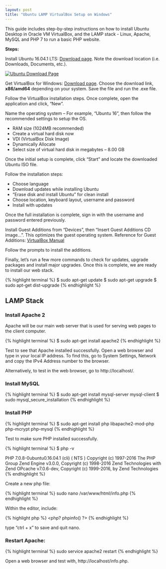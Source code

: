 ```yaml
---
layout: post
title: "Ubuntu LAMP VirtualBox Setup on Windows"
---
```


<p>This guide includes step-by-step instructions on how to install Ubuntu Desktop in Oracle VM VirtualBox, and the LAMP stack - Linux, Apache, MySQL and PHP 7 to run a basic PHP website.</p>

<p><b>Steps:</b></p>

<p>Install Ubuntu 16.04.1 LTS: <a href="https://www.ubuntu.com/download/desktop" target="_blank">Download page</a>. Note the download location (i.e. Downloads, Documents, etc.).</p>

<a href="https://www.ubuntu.com/download/desktop" target="_blank"><img src="{{ site.url }}/img/ubnutu-download-page.png" alt="Ubuntu Download Page"></a>

<p>Get VirtualBox for Windows: <a href="https://www.virtualbox.org/wiki/Downloads" target="_blank">Download page</a>. Choose the download link, <b>x86/amd64</b> depending on your system. Save the file and run the .exe file.</p>

<p>Follow the VirtualBox installation steps. Once complete, open the application and click, “New”.</p>

<p>Name the operating system – For example, “Ubuntu 16”, then follow the recommended settings to setup the OS.</p>

<ul>
    <li>RAM size (1024MB recommended)</li>
    <li>Create a virtual hard disk now</li>
    <li>VDI (VirtualBox Disk Image)</li>
    <li>Dynamically Allocate</li>
    <li>Select size of virtual hard disk in megabytes – 8.00 GB</li>
</ul>

<p>Once the initial setup is complete, click “Start” and locate the downloaded Ubuntu ISO file.</p>

<p>Follow the installation steps:</p>

<ul>
    <li>Choose language</li>
    <li>Download updates while installing Ubuntu</li>
    <li>“Erase disk and install Ubuntu” for clean install</li>
    <li>Choose location, keyboard layout, username and password</li>
    <li>Install with updates</li>
</ul>

<p>Once the full installation is complete, sign in with the username and password entered previously.</p>

<p>Install Guest Additions from “Devices”, then “Insert Guest Additions CD image…”. This optimizes the guest operating system. Reference for Guest Additions: <a href="https://www.virtualbox.org/manual/ch04.html" target="_blank">VirtualBox Manual</a></p>

<p>Follow the prompts to install the additions.</p>

<p>Finally, let’s run a few more commands to check for updates, upgrade packages and install major upgrades. Once this is complete, we are ready to install our web stack.</p>

{% highlight terminal %}
$ sudo apt-get update
$ sudo apt-get upgrade
$ sudo apt-get dist-upgrade
{% endhighlight %}

<h2>LAMP Stack</h2>

<h3>Install Apache 2</h3>

<p>Apache will be our main web server that is used for serving web pages to the client computer.</p>

{% highlight terminal %}
$ sudo apt-get install apache2
{% endhighlight %}

<p>Test to see that Apache installed successfully. Open a web browser and type in your local IP address. To find this, go to System Settings, Network and copy the IPv4 Address number to the browser.</p>

<p>Alternatively, to test in the web browser, go to http://localhost/.</p>

<h3>Install MySQL</h3>

{% highlight terminal %}
$ sudo apt-get install mysql-server mysql-client
$ sudo mysql_secure_installation
{% endhighlight %}

<h3>Install PHP</h3>

{% highlight terminal %}
$ sudo apt-get install php libapache2-mod-php php-mcrypt php-mysql
{% endhighlight %}

<p>Test to make sure PHP installed successfully.</p>

{% highlight terminal %}
$ php -v

PHP 7.0.8-0ubuntu0.16.04.1 (cli) ( NTS )
Copyright (c) 1997-2016 The PHP Group
Zend Engine v3.0.0, Copyright (c) 1998-2016 Zend Technologies
with Zend OPcache v7.0.6-dev, Copyright (c) 1999-2016, by Zend Technologies
{% endhighlight %}

<p>Create a new php file:</p>

{% highlight terminal %}
sudo nano /var/www/html/info.php
{% endhighlight %}

<p>Within the editor, include:</p>

{% highlight php %}
<php?
phpinfo()
?>
{% endhighlight %}

<p>type “ctrl + x” to save and quit nano.</p>

<h3>Restart Apache:</h3>

{% highlight terminal %}
sudo service apache2 restart
{% endhighlight %}

<p>Open a web browser and test with, http://localhost/info.php.</p>
